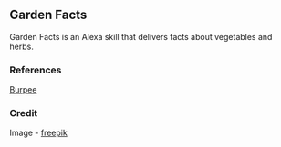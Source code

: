 ## Garden Facts
Garden Facts is an Alexa skill that delivers facts about vegetables and herbs.

### References
[Burpee](http://www.burpeehomegardens.com/BurpeeHomeGardens/BurpeeHomeGardens/_FunFacts.aspx)

### Credit
Image - [freepik](http://www.flaticon.com/authors/freepik)
